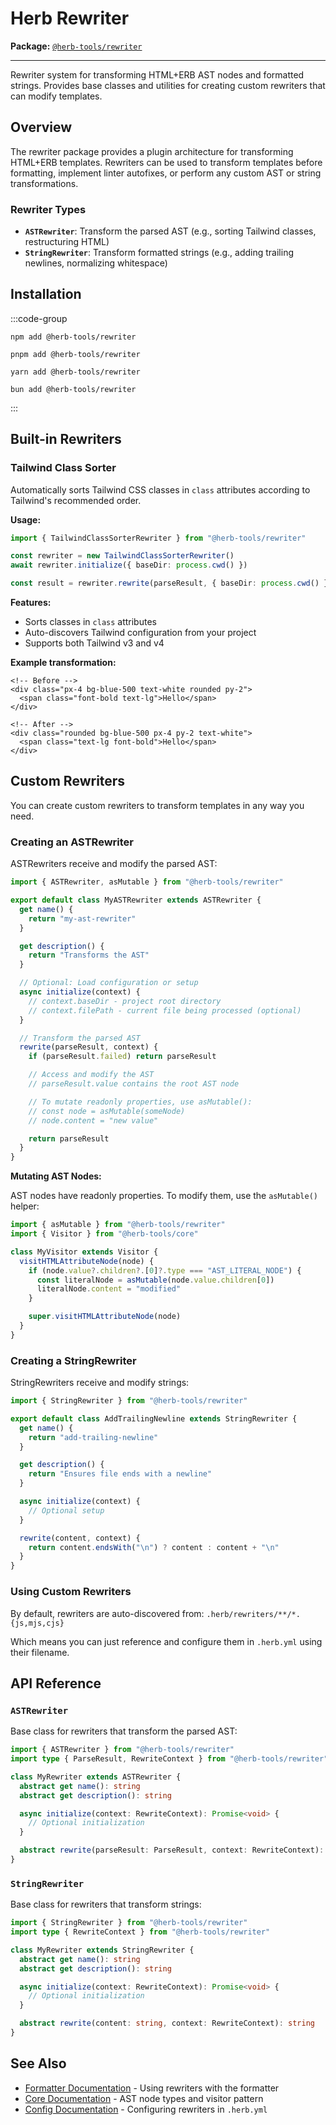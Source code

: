# Herb Rewriter

**Package:** [`@herb-tools/rewriter`](https://www.npmjs.com/package/@herb-tools/rewriter)

---

Rewriter system for transforming HTML+ERB AST nodes and formatted strings. Provides base classes and utilities for creating custom rewriters that can modify templates.

## Overview

The rewriter package provides a plugin architecture for transforming HTML+ERB templates. Rewriters can be used to transform templates before formatting, implement linter autofixes, or perform any custom AST or string transformations.

### Rewriter Types

- **`ASTRewriter`**: Transform the parsed AST (e.g., sorting Tailwind classes, restructuring HTML)
- **`StringRewriter`**: Transform formatted strings (e.g., adding trailing newlines, normalizing whitespace)

## Installation

:::code-group

```shell [npm]
npm add @herb-tools/rewriter
```

```shell [pnpm]
pnpm add @herb-tools/rewriter
```

```shell [yarn]
yarn add @herb-tools/rewriter
```

```shell [bun]
bun add @herb-tools/rewriter
```

:::

## Built-in Rewriters

### Tailwind Class Sorter

Automatically sorts Tailwind CSS classes in `class` attributes according to Tailwind's recommended order.

**Usage:**
```typescript
import { TailwindClassSorterRewriter } from "@herb-tools/rewriter"

const rewriter = new TailwindClassSorterRewriter()
await rewriter.initialize({ baseDir: process.cwd() })

const result = rewriter.rewrite(parseResult, { baseDir: process.cwd() })
```

**Features:**
- Sorts classes in `class` attributes
- Auto-discovers Tailwind configuration from your project
- Supports both Tailwind v3 and v4

**Example transformation:**

```erb
<!-- Before -->
<div class="px-4 bg-blue-500 text-white rounded py-2">
  <span class="font-bold text-lg">Hello</span>
</div>

<!-- After -->
<div class="rounded bg-blue-500 px-4 py-2 text-white">
  <span class="text-lg font-bold">Hello</span>
</div>
```

## Custom Rewriters

You can create custom rewriters to transform templates in any way you need.

### Creating an ASTRewriter

ASTRewriters receive and modify the parsed AST:

```javascript [.herb/rewriters/my-rewriter.mjs]
import { ASTRewriter, asMutable } from "@herb-tools/rewriter"

export default class MyASTRewriter extends ASTRewriter {
  get name() {
    return "my-ast-rewriter"
  }

  get description() {
    return "Transforms the AST"
  }

  // Optional: Load configuration or setup
  async initialize(context) {
    // context.baseDir - project root directory
    // context.filePath - current file being processed (optional)
  }

  // Transform the parsed AST
  rewrite(parseResult, context) {
    if (parseResult.failed) return parseResult

    // Access and modify the AST
    // parseResult.value contains the root AST node

    // To mutate readonly properties, use asMutable():
    // const node = asMutable(someNode)
    // node.content = "new value"

    return parseResult
  }
}
```

**Mutating AST Nodes:**

AST nodes have readonly properties. To modify them, use the `asMutable()` helper:

```javascript
import { asMutable } from "@herb-tools/rewriter"
import { Visitor } from "@herb-tools/core"

class MyVisitor extends Visitor {
  visitHTMLAttributeNode(node) {
    if (node.value?.children?.[0]?.type === "AST_LITERAL_NODE") {
      const literalNode = asMutable(node.value.children[0])
      literalNode.content = "modified"
    }

    super.visitHTMLAttributeNode(node)
  }
}
```

### Creating a StringRewriter

StringRewriters receive and modify strings:

```javascript [.herb/rewriters/add-newline.mjs]
import { StringRewriter } from "@herb-tools/rewriter"

export default class AddTrailingNewline extends StringRewriter {
  get name() {
    return "add-trailing-newline"
  }

  get description() {
    return "Ensures file ends with a newline"
  }

  async initialize(context) {
    // Optional setup
  }

  rewrite(content, context) {
    return content.endsWith("\n") ? content : content + "\n"
  }
}
```

### Using Custom Rewriters

By default, rewriters are auto-discovered from: `.herb/rewriters/**/*.{js,mjs,cjs}`

Which means you can just reference and configure them in `.herb.yml` using their filename.

## API Reference

### `ASTRewriter`

Base class for rewriters that transform the parsed AST:

```typescript
import { ASTRewriter } from "@herb-tools/rewriter"
import type { ParseResult, RewriteContext } from "@herb-tools/rewriter"

class MyRewriter extends ASTRewriter {
  abstract get name(): string
  abstract get description(): string

  async initialize(context: RewriteContext): Promise<void> {
    // Optional initialization
  }

  abstract rewrite(parseResult: ParseResult, context: RewriteContext): ParseResult
}
```

### `StringRewriter`

Base class for rewriters that transform strings:

```typescript
import { StringRewriter } from "@herb-tools/rewriter"
import type { RewriteContext } from "@herb-tools/rewriter"

class MyRewriter extends StringRewriter {
  abstract get name(): string
  abstract get description(): string

  async initialize(context: RewriteContext): Promise<void> {
    // Optional initialization
  }

  abstract rewrite(content: string, context: RewriteContext): string
}
```

## See Also

- [Formatter Documentation](/projects/formatter) - Using rewriters with the formatter
- [Core Documentation](/projects/core) - AST node types and visitor pattern
- [Config Documentation](/projects/config) - Configuring rewriters in `.herb.yml`
